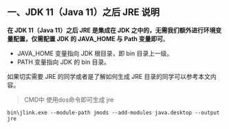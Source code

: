 ## 一、JDK 11（Java 11）之后 JRE 说明

**在 JDK 11（Java 11）之后 JRE 是集成在 JDK 之中的，无需我们额外进行环境变量配置，仅需配置 JDK 的 JAVA_HOME 与 Path 变量即可**。

- JAVA_HOME 变量指向 JDK 根目录，即 bin 目录上一级。
- PATH 变量指向 JDK 的 bin 目录。

如果切实需要 JRE 的同学或者是了解如何生成 JRE 目录的同学可以参考本文内容。

> CMD中 使用dos命令即可生成 jre

```
bin\jlink.exe --module-path jmods --add-modules java.desktop --output jre
```

